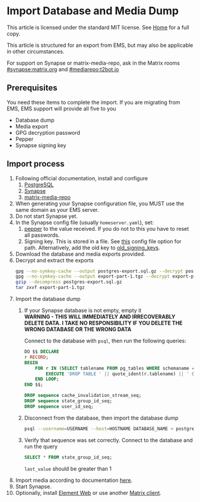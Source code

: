 # Import Database and Media Dump

This article is licensed under the standard MIT license. See [Home](index.md) for a full copy.

This article is structured for an export from EMS, but may also be applicable in other circumstances.

For support on Synapse or matrix-media-repo, ask in the Matrix rooms [#synapse:matrix.org](https://matrix.to/#/#synapse:matrix.org) and [#mediarepo:t2bot.io](https://matrix.to/#/#mediarepo:t2bot.io)

## Prerequisites
You need these items to complete the import. If you are migrating from EMS, EMS support will provide all five to you

- Database dump
- Media export
- GPG decryption password
- Pepper
- Synapse signing key

## Import process

1. Following official documentation, install and configure
   1. [PostgreSQL](https://www.postgresql.org/)
   2. [Synapse](https://github.com/matrix-org/synapse/)
   3. [matrix-media-repo](https://github.com/turt2live/matrix-media-repo)
2. When generating your Synapse configuration file, you MUST use the same domain as your EMS server.
3. Do not start Synapse yet.
4. In the Synapse config file (usually `homeserver.yaml`), set:
   1. [pepper](https://github.com/matrix-org/synapse/blob/develop/docs/sample_config.yaml#L2020-L2034) to the value received. If you do not to this you have to reset all passwords.
   2. Signing key. This is stored in a file. See [this](https://github.com/matrix-org/synapse/blob/develop/docs/sample_config.yaml#L1452-L1454) config file option for path. Alternatively, add the old key to [old_signing_keys](https://github.com/matrix-org/synapse/blob/develop/docs/sample_config.yaml#L1459-L1469).
5. Download the database and media exports provided.
6. Decrypt and extract the exports
    ```bash
    gpg --no-symkey-cache --output postgres-export.sql.gz --decrypt postgres-export.sql.gz.gpg
    gpg --no-symkey-cache --output export-part-1.tgz --decrypt export-part-1.tgz.gpg
    gzip --decompress postgres-export.sql.gz
    tar zxvf export-part-1.tgz
    ```
7. Import the database dump
   1. If your Synapse database is not empty, empty it  
        **WARNING - THIS WILL IMMEDIATELY AND IRRECOVERABLY DELETE DATA. I TAKE NO RESPONSIBILITY IF YOU DELETE THE WRONG DATABASE OR THE WRONG DATA**

        Connect to the database with `psql`, then run the following queries:
        ```sql
        DO $$ DECLARE
        r RECORD;
        BEGIN
            FOR r IN (SELECT tablename FROM pg_tables WHERE schemaname = current_schema()) LOOP
                EXECUTE 'DROP TABLE ' || quote_ident(r.tablename) || ' CASCADE';
            END LOOP;
        END $$;

        DROP sequence cache_invalidation_stream_seq;
        DROP sequence state_group_id_seq;
        DROP sequence user_id_seq;
        ```
   2. Disconnect from the database, then import the database dump
        ```bash
        psql --username=USERNAME --host=HOSTNAME DATABASE_NAME < postgres-export.sql
        ```
   3. Verify that sequence was set correctly. Connect to the database and run the query
        ```sql
        SELECT * FROM state_group_id_seq;
        ```
        `last_value` should be greater than 1
8. Import media according to documentation [here](https://github.com/turt2live/matrix-media-repo/blob/master/docs/admin.md#exportingimporting-data).
9. Start Synapse.
10. Optionally, install [Element Web](https://github.com/vector-im/element-web) or use another [Matrix client](https://matrix.org/clients/).